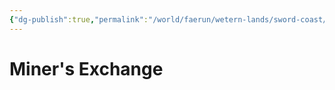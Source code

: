 ```yaml
---
{"dg-publish":true,"permalink":"/world/faerun/wetern-lands/sword-coast/phandalin/miner-s-exchange/"}
---
```



# Miner's Exchange
